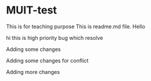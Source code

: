 # MUIT-test
This is for teaching purpose
This is readme.md file.
Hello 


hi this is high priority bug which resolve

Adding some changes


Adding some changes for conflict

Adding more changes






